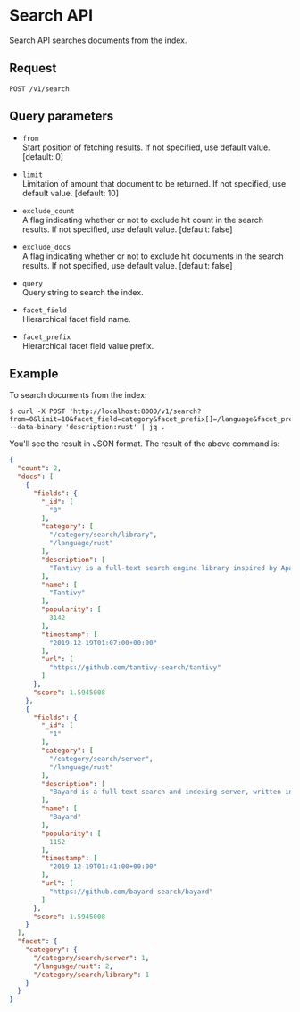 # Search API

Search API searches documents from the index.

## Request

```text
POST /v1/search
```

## Query parameters

- `from`  
Start position of fetching results. If not specified, use default value. [default: 0]

- `limit`  
Limitation of amount that document to be returned. If not specified, use default value. [default: 10]

- `exclude_count`  
A flag indicating whether or not to exclude hit count in the search results. If not specified, use default value. [default: false]

- `exclude_docs`  
A flag indicating whether or not to exclude hit documents in the search results. If not specified, use default value. [default: false]

- `query`  
Query string to search the index.

- `facet_field`  
Hierarchical facet field name.

- `facet_prefix`  
Hierarchical facet field value prefix.

## Example

To search documents from the index:

```text
$ curl -X POST 'http://localhost:8000/v1/search?from=0&limit=10&facet_field=category&facet_prefix[]=/language&facet_prefix[]=/category/search' --data-binary 'description:rust' | jq .
```

You'll see the result in JSON format. The result of the above command is:

```json
{
  "count": 2,
  "docs": [
    {
      "fields": {
        "_id": [
          "8"
        ],
        "category": [
          "/category/search/library",
          "/language/rust"
        ],
        "description": [
          "Tantivy is a full-text search engine library inspired by Apache Lucene and written in Rust."
        ],
        "name": [
          "Tantivy"
        ],
        "popularity": [
          3142
        ],
        "timestamp": [
          "2019-12-19T01:07:00+00:00"
        ],
        "url": [
          "https://github.com/tantivy-search/tantivy"
        ]
      },
      "score": 1.5945008
    },
    {
      "fields": {
        "_id": [
          "1"
        ],
        "category": [
          "/category/search/server",
          "/language/rust"
        ],
        "description": [
          "Bayard is a full text search and indexing server, written in Rust, built on top of Tantivy."
        ],
        "name": [
          "Bayard"
        ],
        "popularity": [
          1152
        ],
        "timestamp": [
          "2019-12-19T01:41:00+00:00"
        ],
        "url": [
          "https://github.com/bayard-search/bayard"
        ]
      },
      "score": 1.5945008
    }
  ],
  "facet": {
    "category": {
      "/category/search/server": 1,
      "/language/rust": 2,
      "/category/search/library": 1
    }
  }
}
```
